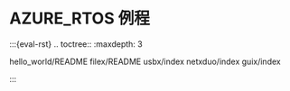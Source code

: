 # AZURE_RTOS 例程

:::{eval-rst}
.. toctree::
   :maxdepth: 3

   hello_world/README
   filex/README
   usbx/index
   netxduo/index
   guix/index

:::
